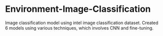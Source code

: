 # Environment-Image-Classification
Image classification model using intel image classification dataset. Created 6 models using various techniques, which involves CNN and fine-tuning.
